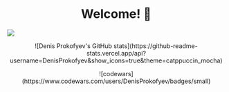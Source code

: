 <div align="center">
<h1>Welcome! 👋</h1> 
</div>

<!--Stats-->
<style>
    img {
      display: block;
      margin: 0 auto;
    }
</style>
<div align="center">
<img src="https://github-readme-stats.vercel.app/api?username=DenisProkofyev&show_icons=true&theme=catppuccin_mocha">

<p>![Denis Prokofyev's GitHub stats](https://github-readme-stats.vercel.app/api?username=DenisProkofyev&show_icons=true&theme=catppuccin_mocha)</p>

<p>![codewars](https://www.codewars.com/users/DenisProkofyev/badges/small)</p>
</div>
<!--
Here are some ideas to get you started:

- 🔭 I’m currently working on ...
- 🌱 I’m currently learning ...
- 👯 I’m looking to collaborate on ...
- 🤔 I’m looking for help with ...
- 💬 Ask me about ...
- 📫 How to reach me: ...
- 😄 Pronouns: ...
- ⚡ Fun fact: ...
-->
